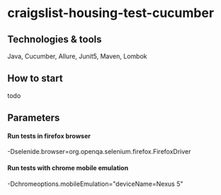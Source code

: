 # craigslist-housing-test-cucumber

## Technologies & tools
Java, Cucumber, Allure, Junit5, Maven, Lombok

## How to start
todo 

## Parameters

#### Run tests in firefox browser
-Dselenide.browser=org.openqa.selenium.firefox.FirefoxDriver

#### Run tests with chrome mobile emulation
-Dchromeoptions.mobileEmulation="deviceName=Nexus 5"